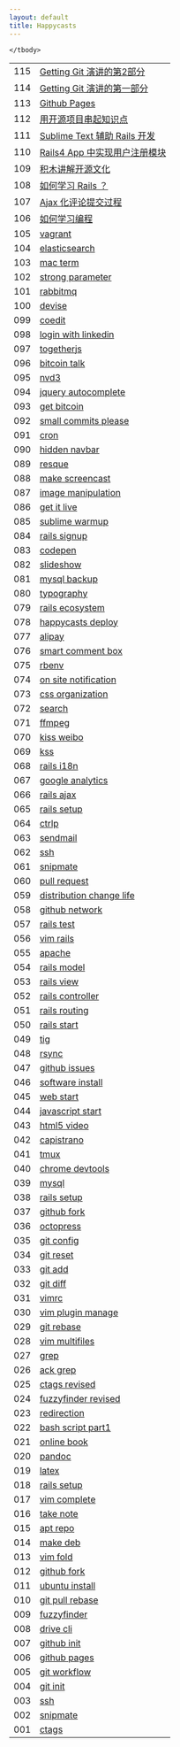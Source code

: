 ```yaml
---
layout: default
title: Happycasts
---
```

<section class="container content">
  <table class="index-table">
    <tbody>
    <tr class="episode-wrap">
      <td class="episode-index">115</td>
      <td class="episode-title">
        <a href="115-getting-git-part2.html">Getting Git 演讲的第2部分</a>
      </td>
    </tr>
    <tr class="episode-wrap">
      <td class="episode-index">114</td>
      <td class="episode-title">
        <a href="114-getting-git-part1.html">Getting Git 演讲的第一部分</a>
      </td>
    </tr>
    <tr class="episode-wrap">
      <td class="episode-index">113</td>
      <td class="episode-title">
        <a href="113-github-pages.html">Github Pages</a>
      </td>
    </tr>
    <tr class="episode-wrap even">
      <td class="episode-index">112</td>
      <td class="episode-title">
        <a href="112-learn-with-projects.html">用开源项目串起知识点</a>
      </td>
    </tr>
    <tr class="episode-wrap">
      <td class="episode-index">111</td>
      <td class="episode-title">
        <a href="111-sublime-rails.html">Sublime Text 辅助 Rails 开发</a>
      </td>
    </tr>
    <tr class="episode-wrap even">
      <td class="episode-index">110</td>
      <td class="episode-title">
        <a href="110-signup.html">Rails4 App 中实现用户注册模块</a>
      </td>
    </tr>
    <tr class="episode-wrap">
      <td class="episode-index">109</td>
      <td class="episode-title">
       <a href="109-open-source-lego.html">积木讲解开源文化</a>
      </td>
    </tr>
    <tr class="episode-wrap even">
      <td class="episode-index">108</td>
      <td class="episode-title">
        <a href="108-learn-rails.html">如何学习 Rails ？</a>
      </td>
    </tr>
    <tr class="episode-wrap">
      <td class="episode-index">107</td>
      <td class="episode-title">
        <a href="107-comment-ajax.html">Ajax 化评论提交过程</a>
      </td>
    </tr>
    <tr class="episode-wrap even">
      <td class="episode-index">106</td>
      <td class="episode-title">
        <a href="106-coder-howto.html">如何学习编程</a>
      </td>
    </tr>
    <tr class="episode-wrap">
      <td class="episode-index">105</td>
      <td class="episode-title">
        <a href="105-vagrant.html">vagrant</a>
      </td>
    </tr>
    <tr class="episode-wrap even">
      <td class="episode-index">104</td>
      <td class="episode-title">
        <a href="104-elasticsearch.html">elasticsearch</a>
      </td>
    </tr>
    <tr class="episode-wrap">
      <td class="episode-index">103</td>
      <td class="episode-title">
        <a href="103-mac-term.html">mac term</a>
      </td>
    </tr>
    <tr class="episode-wrap even">
      <td class="episode-index">102</td>
      <td class="episode-title">
        <a href="102-strong-parameter.html">strong parameter</a>
      </td>
    </tr>
    <tr class="episode-wrap">
      <td class="episode-index">101</td>
      <td class="episode-title">
        <a href="101-rabbitmq.html">rabbitmq</a>
      </td>
    </tr>
    <tr class="episode-wrap even">
      <td class="episode-index">100</td>
      <td class="episode-title">
        <a href="100-devise.html">devise</a>
      </td>
    </tr>
    <tr class="episode-wrap">
      <td class="episode-index">099</td>
      <td class="episode-title">
        <a href="099-coedit.html">coedit</a>
      </td>
    </tr>
    <tr class="episode-wrap even">
      <td class="episode-index">098</td>
      <td class="episode-title">
        <a href="098-login-with-linkedin.html">login with linkedin</a>
      </td>
    </tr>
    <tr class="episode-wrap">
      <td class="episode-index">097</td>
      <td class="episode-title">
        <a href="097-togetherjs.html">togetherjs</a>
      </td>
    </tr>
    <tr class="episode-wrap even">
      <td class="episode-index">096</td>
      <td class="episode-title">
        <a href="096-bitcoin-talk.html">bitcoin talk</a>
      </td>
    </tr>
    <tr class="episode-wrap">
      <td class="episode-index">095</td>
      <td class="episode-title">
        <a href="095-nvd3.html">nvd3</a>
      </td>
    </tr>
    <tr class="episode-wrap even">
      <td class="episode-index">094</td>
      <td class="episode-title">
        <a href="094-jquery-autocomplete.html">jquery autocomplete</a>
      </td>
    </tr>
    <tr class="episode-wrap">
      <td class="episode-index">093</td>
      <td class="episode-title">
        <a href="093-get-bitcoin.html">get bitcoin</a>
      </td>
    </tr>
    <tr class="episode-wrap even">
      <td class="episode-index">092</td>
      <td class="episode-title">
        <a href="092-small-commits-please.html">small commits please</a>
      </td>
    </tr>
    <tr class="episode-wrap">
      <td class="episode-index">091</td>
      <td class="episode-title">
        <a href="091-cron.html">cron</a>
      </td>
    </tr>
    <tr class="episode-wrap even">
      <td class="episode-index">090</td>
      <td class="episode-title">
        <a href="090-hidden-navbar.html">hidden navbar</a>
      </td>
    </tr>
    <tr class="episode-wrap">
      <td class="episode-index">089</td>
      <td class="episode-title">
        <a href="089-resque.html">resque</a>
      </td>
    </tr>
    <tr class="episode-wrap even">
      <td class="episode-index">088</td>
      <td class="episode-title">
        <a href="088-make-screencast.html">make screencast</a>
      </td>
    </tr>
    <tr class="episode-wrap">
      <td class="episode-index">087</td>
      <td class="episode-title">
        <a href="087-image-manipulation.html">image manipulation</a>
      </td>
    </tr>
    <tr class="episode-wrap even">
      <td class="episode-index">086</td>
      <td class="episode-title">
        <a href="086-get-it-live.html">get it live</a>
      </td>
    </tr>
    <tr class="episode-wrap">
      <td class="episode-index">085</td>
      <td class="episode-title">
        <a href="085-sublime-warmup.html">sublime warmup</a>
      </td>
    </tr>
    <tr class="episode-wrap even">
      <td class="episode-index">084</td>
      <td class="episode-title">
        <a href="084-rails-signup.html">rails signup</a>
      </td>
    </tr>
    <tr class="episode-wrap">
      <td class="episode-index">083</td>
      <td class="episode-title">
        <a href="083-codepen.html">codepen</a>
      </td>
    </tr>
    <tr class="episode-wrap even">
      <td class="episode-index">082</td>
      <td class="episode-title">
        <a href="082-slideshow.html">slideshow</a>
      </td>
    </tr>
    <tr class="episode-wrap">
      <td class="episode-index">081</td>
      <td class="episode-title">
        <a href="081-mysql-backup.html">mysql backup</a>
      </td>
    </tr>
    <tr class="episode-wrap even">
      <td class="episode-index">080</td>
      <td class="episode-title">
        <a href="080-typography.html">typography</a>
      </td>
    </tr>
    <tr class="episode-wrap">
      <td class="episode-index">079</td>
      <td class="episode-title">
        <a href="079-rails-ecosystem.html">rails ecosystem</a>
      </td>
    </tr>
    <tr class="episode-wrap even">
      <td class="episode-index">078</td>
      <td class="episode-title">
        <a href="078-happycasts-deploy.html">happycasts deploy</a>
      </td>
    </tr>
    <tr class="episode-wrap">
      <td class="episode-index">077</td>
      <td class="episode-title">
        <a href="077-alipay.html">alipay</a>
      </td>
    </tr>
    <tr class="episode-wrap even">
      <td class="episode-index">076</td>
      <td class="episode-title">
        <a href="076-smart-comment-box.html">smart comment box</a>
      </td>
    </tr>
    <tr class="episode-wrap">
      <td class="episode-index">075</td>
      <td class="episode-title">
        <a href="075-rbenv.html">rbenv</a>
      </td>
    </tr>
    <tr class="episode-wrap even">
      <td class="episode-index">074</td>
      <td class="episode-title">
        <a href="074-on-site-notification.html">on site notification</a>
      </td>
    </tr>
    <tr class="episode-wrap">
      <td class="episode-index">073</td>
      <td class="episode-title">
        <a href="073-css-organization.html">css organization</a>
      </td>
    </tr>
    <tr class="episode-wrap even">
      <td class="episode-index">072</td>
      <td class="episode-title">
        <a href="072-search.html">search</a>
      </td>
    </tr>
    <tr class="episode-wrap">
      <td class="episode-index">071</td>
      <td class="episode-title">
        <a href="071-ffmpeg.html">ffmpeg</a>
      </td>
    </tr>
    <tr class="episode-wrap even">
      <td class="episode-index">070</td>
      <td class="episode-title">
        <a href="070-kiss-weibo.html">kiss weibo</a>
      </td>
    </tr>
    <tr class="episode-wrap">
      <td class="episode-index">069</td>
      <td class="episode-title">
        <a href="069-kss.html">kss</a>
      </td>
    </tr>
    <tr class="episode-wrap even">
      <td class="episode-index">068</td>
      <td class="episode-title">
        <a href="068-rails-i18n.html">rails i18n</a>
      </td>
    </tr>
    <tr class="episode-wrap">
      <td class="episode-index">067</td>
      <td class="episode-title">
        <a href="067-google-analytics.html">google analytics</a>
      </td>
    </tr>
    <tr class="episode-wrap even">
      <td class="episode-index">066</td>
      <td class="episode-title">
        <a href="066-rails-ajax.html">rails ajax</a>
      </td>
    </tr>
    <tr class="episode-wrap">
      <td class="episode-index">065</td>
      <td class="episode-title">
        <a href="065-rails-setup.html">rails setup</a>
      </td>
    </tr>
    <tr class="episode-wrap even">
      <td class="episode-index">064</td>
      <td class="episode-title">
        <a href="064-ctrlp.html">ctrlp</a>
      </td>
    </tr>
    <tr class="episode-wrap">
      <td class="episode-index">063</td>
      <td class="episode-title">
        <a href="063-sendmail.html">sendmail</a>
      </td>
    </tr>
    <tr class="episode-wrap even">
      <td class="episode-index">062</td>
      <td class="episode-title">
        <a href="062-ssh.html">ssh</a>
      </td>
    </tr>
    <tr class="episode-wrap">
      <td class="episode-index">061</td>
      <td class="episode-title">
        <a href="061-snipmate.html">snipmate</a>
      </td>
    </tr>
    <tr class="episode-wrap even">
      <td class="episode-index">060</td>
      <td class="episode-title">
        <a href="060-pull-request.html">pull request</a>
      </td>
    </tr>
    <tr class="episode-wrap">
      <td class="episode-index">059</td>
      <td class="episode-title">
        <a href="059-distribution-change-life.html">distribution change life</a>
      </td>
    </tr>
    <tr class="episode-wrap even">
      <td class="episode-index">058</td>
      <td class="episode-title">
        <a href="058-github-network.html">github network</a>
      </td>
    </tr>
    <tr class="episode-wrap">
      <td class="episode-index">057</td>
      <td class="episode-title">
        <a href="057-rails-test.html">rails test</a>
      </td>
    </tr>
    <tr class="episode-wrap even">
      <td class="episode-index">056</td>
      <td class="episode-title">
        <a href="056-vim-rails.html">vim rails</a>
      </td>
    </tr>
    <tr class="episode-wrap">
      <td class="episode-index">055</td>
      <td class="episode-title">
        <a href="055-apache.html">apache</a>
      </td>
    </tr>
    <tr class="episode-wrap even">
      <td class="episode-index">054</td>
      <td class="episode-title">
        <a href="054-rails-model.html">rails model</a>
      </td>
    </tr>
    <tr class="episode-wrap">
      <td class="episode-index">053</td>
      <td class="episode-title">
        <a href="053-rails-view.html">rails view</a>
      </td>
    </tr>
    <tr class="episode-wrap even">
      <td class="episode-index">052</td>
      <td class="episode-title">
        <a href="052-rails-controller.html">rails controller</a>
      </td>
    </tr>
    <tr class="episode-wrap">
      <td class="episode-index">051</td>
      <td class="episode-title">
        <a href="051-rails-routing.html">rails routing</a>
      </td>
    </tr>
    <tr class="episode-wrap even">
      <td class="episode-index">050</td>
      <td class="episode-title">
        <a href="050-rails-start.html">rails start</a>
      </td>
    </tr>
    <tr class="episode-wrap">
      <td class="episode-index">049</td>
      <td class="episode-title">
        <a href="049-tig.html">tig</a>
      </td>
    </tr>
    <tr class="episode-wrap even">
      <td class="episode-index">048</td>
      <td class="episode-title">
        <a href="048-rsync.html">rsync</a>
      </td>
    </tr>
    <tr class="episode-wrap">
      <td class="episode-index">047</td>
      <td class="episode-title">
        <a href="047-github-issues.html">github issues</a>
      </td>
    </tr>
    <tr class="episode-wrap even">
      <td class="episode-index">046</td>
      <td class="episode-title">
        <a href="046-software-install.html">software install</a>
      </td>
    </tr>
    <tr class="episode-wrap">
      <td class="episode-index">045</td>
      <td class="episode-title">
        <a href="045-web-start.html">web start</a>
      </td>
    </tr>
    <tr class="episode-wrap even">
      <td class="episode-index">044</td>
      <td class="episode-title">
        <a href="044-javascript-start.html">javascript start</a>
      </td>
    </tr>
    <tr class="episode-wrap">
      <td class="episode-index">043</td>
      <td class="episode-title">
        <a href="043-html5-video.html">html5 video</a>
      </td>
    </tr>
    <tr class="episode-wrap even">
      <td class="episode-index">042</td>
      <td class="episode-title">
        <a href="042-capistrano.html">capistrano</a>
      </td>
    </tr>
    <tr class="episode-wrap">
      <td class="episode-index">041</td>
      <td class="episode-title">
        <a href="041-tmux.html">tmux</a>
      </td>
    </tr>
    <tr class="episode-wrap even">
      <td class="episode-index">040</td>
      <td class="episode-title">
        <a href="040-chrome-devtools.html">chrome devtools</a>
      </td>
    </tr>
    <tr class="episode-wrap">
      <td class="episode-index">039</td>
      <td class="episode-title">
        <a href="039-mysql.html">mysql</a>
      </td>
    </tr>
    <tr class="episode-wrap even">
      <td class="episode-index">038</td>
      <td class="episode-title">
        <a href="038-rails-setup.html">rails setup</a>
      </td>
    </tr>
    <tr class="episode-wrap">
      <td class="episode-index">037</td>
      <td class="episode-title">
        <a href="037-github-fork.html">github fork</a>
      </td>
    </tr>
    <tr class="episode-wrap even">
      <td class="episode-index">036</td>
      <td class="episode-title">
        <a href="036-octopress.html">octopress</a>
      </td>
    </tr>
    <tr class="episode-wrap">
      <td class="episode-index">035</td>
      <td class="episode-title">
        <a href="035-git-config.html">git config</a>
      </td>
    </tr>
    <tr class="episode-wrap even">
      <td class="episode-index">034</td>
      <td class="episode-title">
        <a href="034-git-reset.html">git reset</a>
      </td>
    </tr>
    <tr class="episode-wrap">
      <td class="episode-index">033</td>
      <td class="episode-title">
        <a href="033-git-add.html">git add</a>
      </td>
    </tr>
    <tr class="episode-wrap even">
      <td class="episode-index">032</td>
      <td class="episode-title">
        <a href="032-git-diff.html">git diff</a>
      </td>
    </tr>
    <tr class="episode-wrap">
      <td class="episode-index">031</td>
      <td class="episode-title">
        <a href="031-vimrc.html">vimrc</a>
      </td>
    </tr>
    <tr class="episode-wrap even">
      <td class="episode-index">030</td>
      <td class="episode-title">
        <a href="030-vim-plugin-manage.html">vim plugin manage</a>
      </td>
    </tr>
    <tr class="episode-wrap">
      <td class="episode-index">029</td>
      <td class="episode-title">
        <a href="029-git-rebase.html">git rebase</a>
      </td>
    </tr>
    <tr class="episode-wrap even">
      <td class="episode-index">028</td>
      <td class="episode-title">
        <a href="028-vim-multifiles.html">vim multifiles</a>
      </td>
    </tr>
    <tr class="episode-wrap">
      <td class="episode-index">027</td>
      <td class="episode-title">
        <a href="027-grep.html">grep</a>
      </td>
    </tr>
    <tr class="episode-wrap even">
      <td class="episode-index">026</td>
      <td class="episode-title">
        <a href="026-ack-grep.html">ack grep</a>
      </td>
    </tr>
    <tr class="episode-wrap">
      <td class="episode-index">025</td>
      <td class="episode-title">
        <a href="025-ctags-revised.html">ctags revised</a>
      </td>
    </tr>
    <tr class="episode-wrap even">
      <td class="episode-index">024</td>
      <td class="episode-title">
        <a href="024-fuzzyfinder-revised.html">fuzzyfinder revised</a>
      </td>
    </tr>
    <tr class="episode-wrap">
      <td class="episode-index">023</td>
      <td class="episode-title">
        <a href="023-redirection.html">redirection</a>
      </td>
    </tr>
    <tr class="episode-wrap even">
      <td class="episode-index">022</td>
      <td class="episode-title">
        <a href="022-bash-script-part1.html">bash script part1</a>
      </td>
    </tr>
    <tr class="episode-wrap">
      <td class="episode-index">021</td>
      <td class="episode-title">
        <a href="021-online-book.html">online book</a>
      </td>
    </tr>
    <tr class="episode-wrap even">
      <td class="episode-index">020</td>
      <td class="episode-title">
        <a href="020-pandoc.html">pandoc</a>
      </td>
    </tr>
    <tr class="episode-wrap">
      <td class="episode-index">019</td>
      <td class="episode-title">
        <a href="019-latex.html">latex</a>
      </td>
    </tr>
    <tr class="episode-wrap even">
      <td class="episode-index">018</td>
      <td class="episode-title">
        <a href="018-rails-setup.html">rails setup</a>
      </td>
    </tr>
    <tr class="episode-wrap">
      <td class="episode-index">017</td>
      <td class="episode-title">
        <a href="017-vim-complete.html">vim complete</a>
      </td>
    </tr>
    <tr class="episode-wrap even">
      <td class="episode-index">016</td>
      <td class="episode-title">
        <a href="016-take-note.html">take note</a>
      </td>
    </tr>
    <tr class="episode-wrap">
      <td class="episode-index">015</td>
      <td class="episode-title">
        <a href="015-apt-repo.html">apt repo</a>
      </td>
    </tr>
    <tr class="episode-wrap even">
      <td class="episode-index">014</td>
      <td class="episode-title">
        <a href="014-make-deb.html">make deb</a>
      </td>
    </tr>
    <tr class="episode-wrap">
      <td class="episode-index">013</td>
      <td class="episode-title">
        <a href="013-vim-fold.html">vim fold</a>
      </td>
    </tr>
    <tr class="episode-wrap even">
      <td class="episode-index">012</td>
      <td class="episode-title">
        <a href="012-github-fork.html">github fork</a>
      </td>
    </tr>
    <tr class="episode-wrap">
      <td class="episode-index">011</td>
      <td class="episode-title">
        <a href="011-ubuntu-install.html">ubuntu install</a>
      </td>
    </tr>
    <tr class="episode-wrap even">
      <td class="episode-index">010</td>
      <td class="episode-title">
        <a href="010-git-pull-rebase.html">git pull rebase</a>
      </td>
    </tr>
    <tr class="episode-wrap">
      <td class="episode-index">009</td>
      <td class="episode-title">
        <a href="009-fuzzyfinder.html">fuzzyfinder</a>
      </td>
    </tr>
    <tr class="episode-wrap even">
      <td class="episode-index">008</td>
      <td class="episode-title">
        <a href="008-drive-cli.html">drive cli</a>
      </td>
    </tr>
    <tr class="episode-wrap">
      <td class="episode-index">007</td>
      <td class="episode-title">
        <a href="007-github-init.html">github init</a>
      </td>
    </tr>
    <tr class="episode-wrap even">
      <td class="episode-index">006</td>
      <td class="episode-title">
        <a href="006-github-pages.html">github pages</a>
      </td>
    </tr>
    <tr class="episode-wrap">
      <td class="episode-index">005</td>
      <td class="episode-title">
        <a href="005-git-workflow.html">git workflow</a>
      </td>
    </tr>
    <tr class="episode-wrap even">
      <td class="episode-index">004</td>
      <td class="episode-title">
        <a href="004-git-init.html">git init</a>
      </td>
    </tr>
    <tr class="episode-wrap">
      <td class="episode-index">003</td>
      <td class="episode-title">
        <a href="003-ssh.html">ssh</a>
      </td>
    </tr>
    <tr class="episode-wrap even">
      <td class="episode-index">002</td>
      <td class="episode-title">
        <a href="002-snipmate.html">snipmate</a>
      </td>
    </tr>
    <tr class="episode-wrap">
      <td class="episode-index">001</td>
      <td class="episode-title">
        <a href="001-ctags.html">ctags</a>
      </td>
    </tr>

    </tbody>
  </table>
</section>

